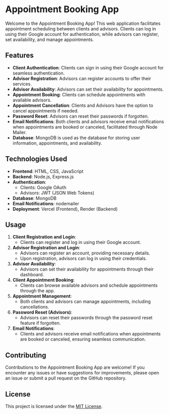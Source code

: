 # Appointment Booking App

Welcome to the Appointment Booking App! This web application facilitates appointment scheduling between clients and advisors. Clients can log in using their Google account for authentication, while advisors can register, set availability, and manage appointments.

## Features

- **Client Authentication**: Clients can sign in using their Google account for seamless authentication.
- **Advisor Registration**: Advisors can register accounts to offer their services.
- **Advisor Availability**: Advisors can set their availability for appointments.
- **Appointment Booking**: Clients can schedule appointments with available advisors.
- **Appointment Cancellation**: Clients and Advisors  have the option to cancel appointments if needed.
- **Password Reset**: Advisors can reset their passwords if forgotten.
- **Email Notifications**: Both clients and advisors receive email notifications when appointments are booked or canceled, facilitated through Node Mailer.
- **Database**: MongoDB is used as the database for storing user information, appointments, and availability.

## Technologies Used

- **Frontend**: HTML, CSS, JavaScript
- **Backend**: Node.js, Express.js
- **Authentication**:
  - Clients: Google OAuth
  - Advisors: JWT (JSON Web Tokens)
- **Database**: MongoDB
- **Email Notifications**: nodemailer 
- **Deployment**: Vercel (Frontend), Render (Backend)

## Usage

1. **Client Registration and Login**:
   - Clients can register and log in using their Google account.
2. **Advisor Registration and Login**:
   - Advisors can register an account, providing necessary details.
   - Upon registration, advisors can log in using their credentials.
3. **Advisor Availability**:
   - Advisors can set their availability for appointments through their dashboard.
4. **Client Appointment Booking**:
   - Clients can browse available advisors and schedule appointments through the app.
5. **Appointment Management**:
   - Both clients and advisors can manage appointments, including cancellations.
6. **Password Reset (Advisors)**:
   - Advisors can reset their passwords through the password reset feature if forgotten.
7. **Email Notifications**:
   - Clients and advisors receive email notifications when appointments are booked or canceled, ensuring seamless communication.

## Contributing

Contributions to the Appointment Booking App are welcome! If you encounter any issues or have suggestions for improvements, please open an issue or submit a pull request on the GitHub repository.

## License

This project is licensed under the [MIT License](LICENSE).
